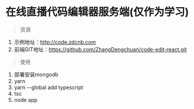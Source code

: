 # 在线直播代码编辑器服务端(仅作为学习)
> 资源  

1. 示例地址：http://code.zdcnb.com
2. 前端GIT地址：https://github.com/ZhangDengchuan/code-edit-react.git

> 使用  
1. 部署安装mongodb
2. yarn
3. yarn --global add typescript
4. tsc
5. node app
